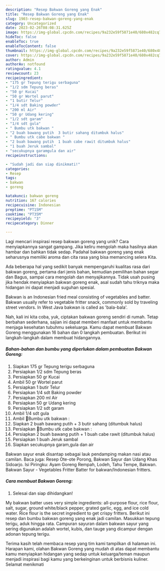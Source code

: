 ```yaml
---
description: "Resep Bakwan Goreng yang Enak"
title: "Resep Bakwan Goreng yang Enak"
slug: 1903-resep-bakwan-goreng-yang-enak
category: Uncategorized
date: 2023-02-26T08:08:31.625Z
image: https://img-global.cpcdn.com/recipes/9a232e59f5871e40/680x482cq70/bakwan-goreng-foto-resep-utama.jpg
hideToc: false
enableToc: true
enableTocContent: false
thumbnail: https://img-global.cpcdn.com/recipes/9a232e59f5871e40/680x482cq70/bakwan-goreng-foto-resep-utama.jpg
cover: https://img-global.cpcdn.com/recipes/9a232e59f5871e40/680x482cq70/bakwan-goreng-foto-resep-utama.jpg
author: Admin
authorAv: notfound
ratingvalue: 4.1
reviewcount: 23
recipeingredient:
- "175 gr Tepung terigu serbaguna"
- "1/2 sdm Tepung beras"
- "50 gr Kucai"
- "50 gr Wortel parut"
- "1 butir Telur"
- "1/4 sdt Baking powder"
- "200 ml Air"
- "50 gr Udang kering"
- "1/2 sdt garam"
- "1/4 sdt gula"
- " Bumbu utk bakwan "
- "2 buah bawang putih  3 butir sahang ditumbuk halus"
- " Bumbu utk cabe bakwan "
- "2 buah bawang putih  1 buah cabe rawit ditumbuk halus"
- "1 buah Jeruk sambal"
- "secukupnya garamgula dan air"
recipeinstructions:

- "Sudah jadi dan siap dinikmati!"
categories:
- Resep
tags:
- bakwan
- goreng

katakunci: bakwan goreng 
nutrition: 167 calories
recipecuisine: Indonesian
preptime: "PT15M"
cooktime: "PT35M"
recipeyield: "3"
recipecategory: Dinner

---
```





Lagi mencari inspirasi resep bakwan goreng yang unik? Cara menyiapkannya sangat gampang. Jika keliru mengolah maka hasilnya akan hambar dan bahkan tidak sedap. Padahal bakwan goreng yang enak seharusnya memiliki aroma dan cita rasa yang bisa memancing selera Kita.





Ada beberapa hal yang sedikit banyak mempengaruhi kualitas rasa dari bakwan goreng, pertama dari jenis bahan, kemudian pemilihan bahan segar dan Bagus, sampai cara mengolah dan menyajikannya. Tidak usah pusing jika hendak menyiapkan bakwan goreng enak,      asal sudah tahu triknya maka hidangan ini dapat menjadi suguhan spesial.














Bakwan is an Indonesian fried meal consisting of vegetables and batter. Bakwan usually refer to vegetable fritter snack, commonly sold by traveling street vendors. In West Java bakwan is called as &#39;bala-bala&#39;.






Nah, kali ini kita coba, yuk, ciptakan bakwan goreng sendiri di rumah. Tetap berbahan sederhana, sajian ini dapat memberi manfaat untuk membantu menjaga kesehatan tubuhmu sekeluarga. Kamu dapat membuat Bakwan Goreng menggunakan 16 bahan dan 0 langkah pembuatan. Berikut ini langkah-langkah dalam membuat hidangannya.

<!--inarticleads1-->

##### Bahan-bahan dan bumbu yang diperlukan dalam pembuatan Bakwan Goreng:

1. Siapkan 175 gr Tepung terigu serbaguna
1. Persiapkan 1/2 sdm Tepung beras
1. Persiapkan 50 gr Kucai
1. Ambil 50 gr Wortel parut
1. Persiapkan 1 butir Telur
1. Persiapkan 1/4 sdt Baking powder
1. Persiapkan 200 ml Air
1. Persiapkan 50 gr Udang kering
1. Persiapkan 1/2 sdt garam
1. Ambil 1/4 sdt gula
1. Ambil  📌Bumbu utk bakwan :
1. Siapkan 2 buah bawang putih + 3 butir sahang (ditumbuk halus)
1. Persiapkan  📍Bumbu utk cabe bakwan :
1. Persiapkan 2 buah bawang putih + 1 buah cabe rawit (ditumbuk halus)
1. Persiapkan 1 buah Jeruk sambal
1. Siapkan secukupnya garam,gula dan air


Bakwan sayur enak disantap sebagai lauk pendamping makan nasi atau camilan. Baca juga: Resep Ote-ote Porong, Bakwan Sayur dan Udang Khas Sidoarjo. Isi Piringku: Ayam Goreng Rempah, Lodeh, Tahu Tempe, Bakwan. Bakwan Sayur - Vegetables Fritter Batter for bakwan/Indonesian fritters. 

<!--inarticleads2-->

##### Cara membuat Bakwan Goreng:


1. Selesai dan siap dihidangkan!

My bakwan batter uses very simple ingredients: all-purpose flour, rice flour, salt, sugar, ground white/black pepper, grated garlic, egg, and ice cold water. Rice flour is the secret ingredient to get crispy fritters. Berikut ini resep dan bumbu bakwan goreng yang enak jadi camilan. Masukkan tepung terigu, aduk hingga rata. Campuran sayuran dalam bakwan sayur yang sering digunakan adalah wortel, kubis, dan tauge yang dicampur dengan adonan tepung terigu. 

Terima kasih telah membaca resep yang tim kami tampilkan di halaman ini. Harapan kami, olahan Bakwan Goreng yang mudah di atas dapat membantu kamu menyiapkan hidangan yang sedap untuk keluarga/teman maupun menjadi inspirasi bagi kamu yang berkeinginan untuk berbisnis kuliner. Selamat menikmati
